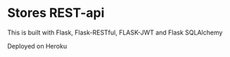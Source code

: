 # Stores REST-api

This is built with Flask, Flask-RESTful, FLASK-JWT and Flask SQLAlchemy

Deployed on Heroku

